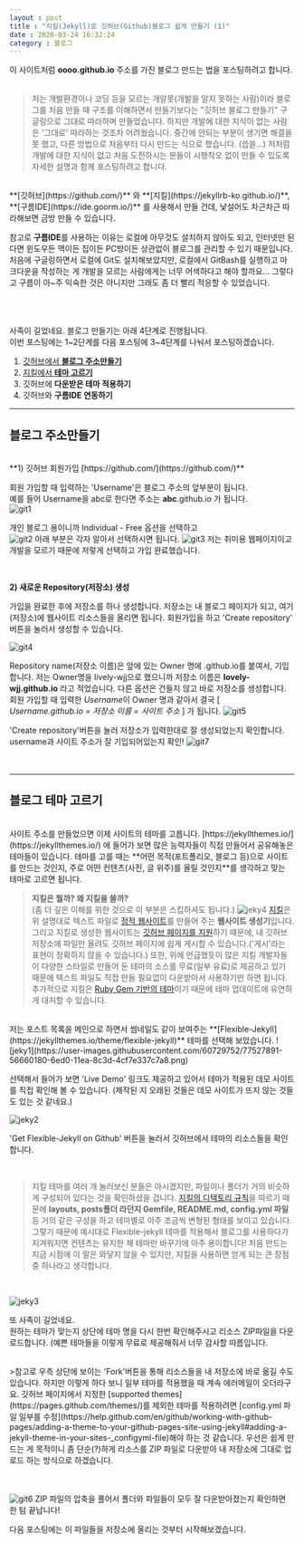 ```yaml
---
layout : post
title : "지킬(Jekyll)로 깃허브(Github)블로그 쉽게 만들기 (1)"  
date : 2020-03-24 16:32:24
category : 블로그
--- 
```


이 사이트처럼 **oooo.github.io** 주소를 가진 블로그 만드는 법을 포스팅하려고 합니다.  
<br>


> 저는 개발환경이나 코딩 등을 모르는 개알못(개발을 알지 못하는 사람)이라 블로그를 처음 만들 때 구조를 이해하면서 만들기보다는 "깃허브 블로그 만들기" 구글링으로 그대로 따라하며 만들었습니다. 하지만 개발에 대한 지식이 없는 사람은 '그대로' 따라하는 것조차 어려웠습니다. 중간에 안되는 부분이 생기면 해결을 못 했고, 다른 방법으로 처음부터 다시 만드는 식으로 했습니다. (씁쓸...) 저처럼 개발에 대한 지식이 없고 처음 도전하시는 분들이 시행착오 없이 만들 수 있도록 자세한 설명과 함께 포스팅하려고 합니다.  

<br>
**[깃허브](https://github.com/)** 와 **[지킬](https://jekyllrb-ko.github.io/)**, **[구름IDE](https://ide.goorm.io/)** 를 사용해서 만들 건데, 낯설어도 차근차근 따라해보면 금방 만들 수 있습니다.  


참고로 **구름IDE**를 사용하는 이유는 로컬에 아무것도 설치하지 않아도 되고, 인터넷만 된다면 윈도우든 맥이든 집이든 PC방이든 상관없이 블로그를 관리할 수 있기 때문입니다. 처음에 구글링하면서 로컬에 Git도 설치해보았지만, 로컬에서 GitBash를 실행하고 마크다운을 작성하는 게 개발을 모르는 사람에게는 너무 어색하다고 해야 할까요... 그렇다고 구름이 아~주 익숙한 것은 아니지만 그래도 좀 더 빨리 적응할 수 있었습니다.

<br><br><br>
사족이 길었네요.
블로그 만들기는 아래 4단계로 진행됩니다.  
이번 포스팅에는 1~2단계를 다음 포스팅에 3~4단계를 나눠서 포스팅하겠습니다.


1) [깃허브에서 **블로그 주소만들기**](#chapter-1)   
2) [지킬에서 **테마 고르기**](#chapter-2)   
3) 깃허브에 **다운받은 테마 적용하기**  
4) 깃허브와 **구름IDE 연동하기**


 
---
<a id="chapter-1"></a>
## 블로그 주소만들기  

<br>
**1) 깃허브 회원가입 [https://github.com/](https://github.com/)**  


회원 가입할 때 입력하는 'Username'은 블로그 주소의 앞부분이 됩니다.  
예를 들어 Username을 abc로 한다면 주소는 __abc__.github.io 가 됩니다.  
![git1](https://user-images.githubusercontent.com/60729752/77511884-4e4c9880-6eb5-11ea-9f69-92a4d08a28df.png)

개인 블로그 용이니까 Individual - Free 옵션을 선택하고   
![git2](https://user-images.githubusercontent.com/60729752/77513029-85bc4480-6eb7-11ea-8b58-c387044ad848.png)
아래 부분은 각자 알아서 선택하시면 됩니다. 
![git3](https://user-images.githubusercontent.com/60729752/77513037-88b73500-6eb7-11ea-96a9-1a8abbd6cfff.png)
저는 취미용 웹페이지이고 개발을 모르기 때문에 저렇게 선택하고 가입 완료했습니다.

<br>  

**2) 새로운 Repository(저장소) 생성**   

가입을 완료한 후에 저장소를 하나 생성합니다. 저장소는 내 블로그 페이지가 되고, 여기(저장소)에 웹사이트 리소스들을 올리면 됩니다. 회원가입을 하고 'Create repository' 버튼을 눌러서 생성할 수 있습니다. 

![git4](https://user-images.githubusercontent.com/60729752/77614302-19514c00-6f70-11ea-9fc9-dce5ce3ca93e.png)


Repository name(저장소 이름)은 앞에 있는 Owner 명에 .github.io를 붙여서, 기입합니다. 저는 Owner명을 lively-wjj으로 했으니까 저장소 이름은 **lovely-wjj.github.io** 라고 적었습니다. 다른 옵션은 건들지 않고 바로 저장소를 생성합니다.  
회원 가입할 때 입력한 *Username*이 Owner 명과 같아서 결국 [ *Username.github.io = 저장소 이름 = 사이트 주소* ] 가 됩니다. 
![git5](https://user-images.githubusercontent.com/60729752/77614318-1ce4d300-6f70-11ea-8321-7c49986e6477.png)

'Create repository'버튼을 눌러 저장소가 입력한대로 잘 생성되었는지 확인합니다.  
username과 사이트 주소가 잘 기입되어있는지 확인!
![git7](https://user-images.githubusercontent.com/60729752/77620423-b1a1fd80-6f7d-11ea-9f2d-5fae0ecc8b43.png)
<br><br><br>


---
<a id="chapter-2"></a>
## 블로그 테마 고르기  

<br>
사이트 주소를 만들었으면 이제 사이트의 테마를 고릅니다.   [https://jekyllthemes.io/](https://jekyllthemes.io/) 에 들어가 보면 많은 능력자들이 직접 만들어서 공유해놓은 테마들이 있습니다. 테마를 고를 때는 **어떤 목적(포트폴리오, 블로그 등)으로 사이트를 만드는 것인지, 주로 어떤 컨텐츠(사진, 글 위주)를 올릴 것인지**를 생각하고 맞는 테마로 고르면 됩니다. 


> **지킬은 뭘까? 왜 지킬을 쓸까?**  
(좀 더 깊은 이해를 위한 것으로 이 부분은 스킵하셔도 됩니다.) ![jeky4](https://user-images.githubusercontent.com/60729752/77733729-c4cecf00-704a-11ea-8b28-a846045bce9c.png)
[지킬](https://jekyllrb-ko.github.io/docs/)은 위 설명대로 텍스트 파일로 [정적 웹사이트](https://ko.wikipedia.org/wiki/%EC%A0%95%EC%A0%81_%EC%9B%B9_%ED%8E%98%EC%9D%B4%EC%A7%80)를 만들어 주는 **웹사이트 생성기**입니다. 그리고 지킬로 생성한 웹사이트는 [깃허브 페이지를 지원](https://help.github.com/en/github/working-with-github-pages/setting-up-a-github-pages-site-with-jekyll)하기 때문에, 내 깃허브 저장소에 파일만 올려도 깃허브 페이지에 쉽게 게시할 수 있습니다.('게시'라는 표현이 정확하지 않을 수 있습니다.) 또한, 위에 언급했듯이 많은 지킬 개발자들이 다양한 스타일로 만들어 둔 테마의 소스를 무료(일부 유료)로 제공하고 있기 때문에 텍스트 파일도 직접 만들 필요없이 다운받아서 사용하기만 하면 됩니다. 추가적으로 지킬은 [Ruby Gem 기반의 테마](https://jekyllrb-ko.github.io/docs/themes/#%EB%A3%A8%EB%B9%84-%EC%A0%AC-%EA%B8%B0%EB%B0%98-%ED%85%8C%EB%A7%88-%EC%9D%B4%ED%95%B4%ED%95%98%EA%B8%B0)이기 때문에 테마 업데이트에 유연하게 대처할 수 있습니다.

<br>
저는 포스트 목록을 메인으로 하면서 썸네일도 같이 보여주는 **[Flexible-Jekyll](https://jekyllthemes.io/theme/flexible-jekyll)** 테마를 선택해 보았습니다.  
![jeky1](https://user-images.githubusercontent.com/60729752/77527891-56660180-6ed0-11ea-8c3d-4cf7e337c7a8.png)  


선택해서 들어가 보면 'Live Demo' 링크도 제공하고 있어서 테마가 적용된 데모 사이트를 직접 확인해 볼 수 있습니다. (제작된 지 오래된 것들은 데모 사이트가 뜨지 않는 것들도 있는 것 같네요.)   

![jeky2](https://user-images.githubusercontent.com/60729752/77553971-d2743f80-6ef8-11ea-85c9-3754a56208f5.png)

'Get Flexible-Jekyll on Github' 버튼을 눌러서 깃허브에서 테마의 리소스들을 확인합니다.

<br>

> 지킬 테마를 여러 개 눌러보신 분들은 아시겠지만, 파일이나 폴더가 거의 비슷하게 구성되어 있다는 것을 확인하셨을 겁니다. [지킬의 디텍토리 규칙](https://jekyllrb-ko.github.io/docs/structure/)을 따르기 때문에 **layouts, posts폴더 라던지 Gemfile, README.md, config.yml 파일** 등 거의 같은 구성을 하고 테마별로 아주 조금씩 변형된 형태를 보이고 있습니다. 그렇기 때문에 예시대로 Flexible-jekyll 테마를 적용해서 블로그를 사용하다가 지겨워지면 컨텐츠는 유지한 채 테마만 바꾸기에 아주 용이합니다! 처음 만드는 지금 시점에 이 말은 와닿지 않을 수 있지만, 지킬을 사용하면 얻게 되는 큰 장점 중 하나라고 생각합니다.  

<br>


![jeky3](https://user-images.githubusercontent.com/60729752/77553983-d6a05d00-6ef8-11ea-852b-d5bce949ee72.png)

또 사족이 길었네요.  
원하는 테마가 맞는지 상단에 테마 명을 다시 한번 확인해주시고 리소스 ZIP파일을 다운로드합니다. (예쁜 테마들을 이렇게 무료로 제공해줘서 너무 감사할 따름입니다.

<br>
>참고로 우측 상단에 보이는 'Fork'버튼을 통해 리소스들을 내 저장소에 바로 옮길 수도 있습니다. 하지만 이렇게 하다 보니 일부 테마를 적용했을 때 계속 에러메일이 오더라구요. 깃허브 페이지에서 지정한 [supported themes](https://pages.github.com/themes/)를 제외한 테마를 적용하려면 [config.yml 파일 일부를 수정](https://help.github.com/en/github/working-with-github-pages/adding-a-theme-to-your-github-pages-site-using-jekyll#adding-a-jekyll-theme-in-your-sites-_configyml-file)해야 하는 것 같습니다. 우선은 쉽게 만드는 게 목적이니 좀 단순(?)하게 리소스를 ZIP 파일로 다운받아 내 저장소에 그대로 업로드 하는 방식으로 하겠습니다. 

<br><br>
![git6](https://user-images.githubusercontent.com/60729752/77620317-78698d80-6f7d-11ea-911a-fa957a69d342.png)
ZIP 파일의 압축을 풀어서 폴더와 파일들이 모두 잘 다운받아졌는지 확인하면 한 텀 끝납니다!  


다음 포스팅에는 이 파일들을 저장소에 올리는 것부터 시작해보겠습니다.  




